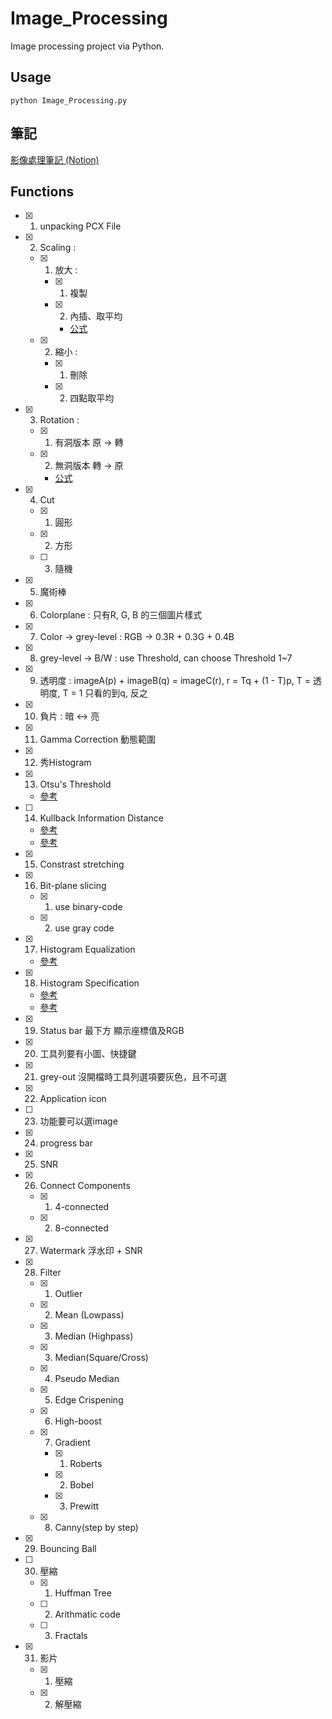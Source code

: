 # Image_Processing
 Image processing project via Python.


## Usage
```
python Image_Processing.py
```

## 筆記
[影像處理筆記 (Notion)](https://battle-windshield-ec3.notion.site/32a3b77fb91948369e810bcb01b7b813?pvs=4)

## Functions
- [x] 1. unpacking PCX File
- [x] 2. Scaling : 
    - [x] 1. 放大 :
        - [x] 1. 複製
        - [x] 2. 內插、取平均
            - [公式](https://blog.csdn.net/wudi_X/article/details/79782832)
    - [x] 2. 縮小 :
        - [x] 1. 刪除
        - [x] 2. 四點取平均
- [x] 3. Rotation :
    - [x] 1. 有洞版本 原 -> 轉
    - [x] 2. 無洞版本 轉 -> 原
        - [公式](http://fifiteen82726-blog.logdown.com/posts/310780-hw2image)
- [x] 4. Cut
    - [x] 1. 圓形
    - [x] 2. 方形
    - [ ] 3. 隨機
- [x] 5. 魔術棒
- [x] 6. Colorplane : 只有R, G, B 的三個圖片樣式
- [x] 7. Color -> grey-level : RGB -> 0.3R + 0.3G + 0.4B
- [x] 8. grey-level -> B/W : use Threshold, can choose Threshold 1~7
- [x] 9. 透明度 : imageA(p) + imageB(q) = imageC(r), r = Tq + (1 - T)p, T = 透明度, T = 1 只看的到q, 反之
- [x] 10. 負片 : 暗 <-> 亮
- [x] 11. Gamma Correction 動態範圍
- [x] 12. 秀Histogram
- [x] 13. Otsu's Threshold
    - [參考](https://zhuanlan.zhihu.com/p/95034826)
- [ ] 14. Kullback Information Distance
    - [參考](https://www.cnblogs.com/Imageshop/p/3307308.html)
    - [參考](https://gist.github.com/al42and/c2d66f6704e024266108)
- [x] 15. Constrast stretching
- [x] 16. Bit-plane slicing
    - [x] 1. use binary-code
    - [x] 2. use gray code
- [x] 17. Histogram Equalization
    - [參考](http://iris123321.blogspot.com/2017/05/histogram-equalization.html)
- [x] 18. Histogram Specification
    - [參考](https://www.programmersought.com/article/7387932407/)
    - [參考](http://fourier.eng.hmc.edu/e161/lectures/contrast_transform/node3.html)
- [x] 19. Status bar 最下方 顯示座標值及RGB
- [x] 20. 工具列要有小圖、快捷鍵
- [x] 21. grey-out 沒開檔時工具列選項要灰色，且不可選
- [x] 22. Application icon
- [ ] 23. 功能要可以選image
- [x] 24. progress bar
- [x] 25. SNR
- [x] 26. Connect Components
    - [x] 1. 4-connected
    - [x] 2. 8-connected
- [x] 27. Watermark 浮水印 + SNR
- [x] 28. Filter
    - [x] 1. Outlier
    - [x] 2. Mean (Lowpass)
    - [x] 3. Median (Highpass)
    - [x] 3. Median(Square/Cross)
    - [x] 4. Pseudo Median
    - [x] 5. Edge Crispening
    - [x] 6. High-boost
    - [x] 7. Gradient
        - [x] 1. Roberts
        - [x] 2. Bobel
        - [x] 3. Prewitt
    - [x] 8. Canny(step by step)
- [x] 29. Bouncing Ball
- [ ] 30. 壓縮
    - [x] 1. Huffman Tree
    - [ ] 2. Arithmatic code
    - [ ] 3. Fractals
- [x] 31. 影片
    - [x] 1. 壓縮
    - [x] 2. 解壓縮

